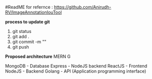 #ReadME
for refernce : https://github.com/Anirudh-RV/ImageAnnotationIouTool

**process to update git**
1. git status
2. git add .
3. git commit -m "<any message for the commit>"
4. git push

**Proposed architecture**
MERN G

MongoDB - Database
Express - NodeJS backend
ReactJS - Frontend
NodeJS - Backend
Golang - API (Application programming interface)
